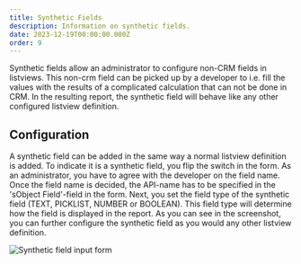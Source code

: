 ```yaml
---
title: Synthetic Fields
description: Information on synthetic fields.
date: 2023-12-19T00:00:00.000Z
order: 9
---
```


Synthetic fields allow an administrator to configure non-CRM fields in listviews.
This non-crm field can be picked up by a developer to i.e. fill the values with the results of a complicated calculation that can not be done in CRM.
In the resulting report, the synthetic field will behave like any other configured listview definition.

## Configuration

A synthetic field can be added in the same way a normal listview definition is added. To indicate it is a synthetic field, you flip the switch in the form.
As an administrator, you have to agree with the developer on the field name. Once the field name is decided, the API-name has to be specified in the 'sObject Field'-field in the form.
Next, you set the field type of the synthetic field (TEXT, PICKLIST, NUMBER or BOOLEAN). This field type will determine how the field is displayed in the report.
As you can see in the screenshot, you can further configure the synthetic field as you would any other listview definition.

![Synthetic field input form](/static/img/synthetic-field-input.png "Synthetic field input form")

